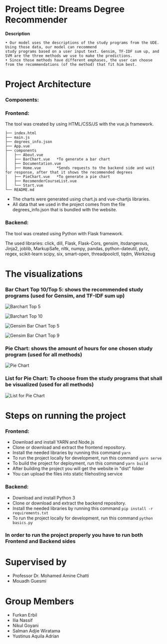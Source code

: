 # Project title: Dreams Degree Recommender

**Description**

	• Our model uses the descriptions of the study programs from the UDE. Using those data, our model can recommend 
	study programs based on a user input text. Gensim, TF-IDF sum up, and SVM are the three methods we use to make the predictions. 
	• Since those methods have different emphases, the user can choose from the recommendations (of the method) that fit him best.
	
# Project Architecture
### Components:

### Frontend:

The tool was created by using HTML/CSS/JS with the vue.js framework.

	├── index.html
	├── main.js
	├── degrees_info.json
	├── App.vue
	├── components
	│   ├── About.vue
	│   ├── BarChart.vue   *To generate a bar chart
	│   ├── Documentation.vue
	│   ├── Home.vue       *Sends requests to the backend side and wait for response, after that it shows the recommended degrees
	│   ├── PieChart.vue   *To generate a pie chart
	│   ├── RecomenderCourseList.vue
	│   └── Start.vue
	└── README.md

* The charts were generated using chart.js and vue-chartjs libraries.
* All data that we used in the project comes from the file degrees_info.json that is bundled with the website.

### Backend:

The tool was created using Python with Flask framework.

The used libraries: click, dill, Flask, Flask-Cors, gensim, itsdangerous, Jinja2, joblib, MarkupSafe, nltk, numpy, pandas, python-dateutil, pytz, regex, scikit-learn
scipy, six, smart-open, threadpoolctl, tqdm, Werkzeug

# The visualizations

### Bar Chart Top 10/Top 5: shows the recommended study programs (used for Gensim, and TF-IDF sum up)

![Barchart Top 5](https://user-images.githubusercontent.com/50524579/109694156-c5d97c00-7b8a-11eb-8d64-ad3ee22e8b3f.png)

![Barchart Top 10](https://user-images.githubusercontent.com/50524579/109694192-d25dd480-7b8a-11eb-9aa9-3397f2896979.png)

![Gensim Bar Chart Top 5](https://user-images.githubusercontent.com/50524579/109694215-db4ea600-7b8a-11eb-9cfd-9f46d3c62b3e.png)

![Gensim Bar Chart Top 9](https://user-images.githubusercontent.com/50524579/109694227-dee22d00-7b8a-11eb-9313-a967a570ca31.png)

### Pie Chart: shows the amount of hours for one chosen study program (used for all methods)

![Pie Chart ](https://user-images.githubusercontent.com/50524579/109694268-e7d2fe80-7b8a-11eb-864a-2d85d46d9b4c.png)

### List for Pie Chart: To choose from the study programs that shall be visualized (used for all methods)

![List for Pie Chart](https://user-images.githubusercontent.com/50524579/109694298-f02b3980-7b8a-11eb-9a46-b23970ffb73b.png)

# Steps on running the project

### Frontend:

* Download and install YARN and Node.js
* Clone or download and extract the frontend repository.
* Install the needed libraries by running this command 
```yarn``` 
* To run the project locally for development, run this command
```yarn serve```
* To build the project for deployment, run this command
```yarn build```
* After building the project you will get the website in "dist" folder
* You can upload the files into static filehosting service


### Backend:

* Download and install Python 3
* Clone or download and extract the backend repository.
* Install the needed libraries by running this command 
```pip install -r requirements.txt``` 
* To run the project locally for development, run this command
```python basics.py```

### In order to run the project properly you have to run both Frontend and Backend sides

# Supervised by

* Professor Dr. Mohamed Amine Chatti
* Mouadh Guesmi

# Group Members

* Furkan Erbil
* Ilia Nassif
* Nikul Goyani
* Salman Adjie Wiratama
* Yustinus Aquila Adrian
